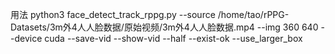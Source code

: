 用法
python3 face_detect_track_rppg.py --source /home/tao/rPPG-Datasets/3m外4人人脸数据/原始视频/3m外4人人脸数据.mp4 --img 360 640 --device cuda --save-vid --show-vid --half --exist-ok --use_larger_box
